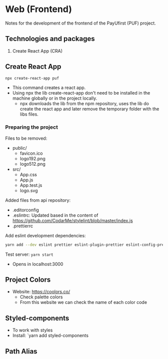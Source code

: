 # Web (Frontend)

Notes for the development of the frontend of the PayUfirst (PUF) project.

## **Technologies and packages**

1. Create React App (CRA)

## **Create React App**

```bash
npx create-react-app puf
```

- This command creates a react app.
- Using npx the lib create-react-app don't need to be installed in the machine globally or in the project locally.
  - npx downloads the lib from the npm repository, uses the lib do create the react app and later remove the temporary folder with the libs files.

### **Preparing the project**

Files to be removed:

- public/
  - favicon.ico
  - logo192.png
  - logo512.png
- src/
  - App.css
  - App.js
  - App.test.js
  - logo.svg

Added files from api repository:

- .editorconfig
- .eslintrc: Updated based in the content of <https://github.com/CodarMe/stylelint/blob/master/index.js>
- .prettierrc

Add eslint development dependencies:

```bash
yarn add --dev eslint prettier eslint-plugin-prettier eslint-config-prettier eslint-plugin-react eslint-plugin-react-hooks eslint-plugin-json
```

Test server: `yarn start`

- Opens in localhost:3000

## Project Colors

- Website: <https://coolors.co/>
  - Check palette colors
  - From this website we can check the name of each color code

## Styled-components

- To work with styles
- Install: `yarn add styled-components

## Path Alias
